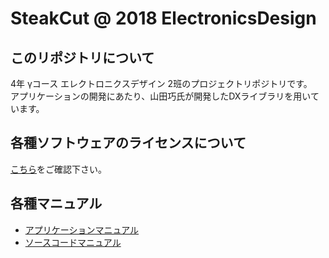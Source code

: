 # SteakCut @ 2018 ElectronicsDesign
## このリポジトリについて
4年 γコース エレクトロニクスデザイン 2班のプロジェクトリポジトリです。  
アプリケーションの開発にあたり、山田巧氏が開発したDXライブラリを用いています。  

## 各種ソフトウェアのライセンスについて

[こちら](https://github.com/ElectronicsDesign/SteakCut/blob/morikapu/LISENSE)をご確認下さい。

## 各種マニュアル
- [アプリケーションマニュアル](https://github.com/tmorio/SteakCut/blob/master/manual/App.md)
- [ソースコードマニュアル](https://github.com/tmorio/SteakCut/blob/master/manual/Code.md)
